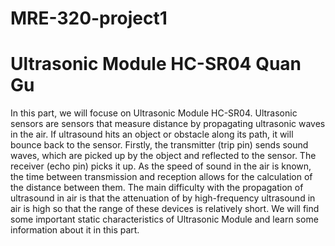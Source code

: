 # MRE-320-project1

# Ultrasonic Module HC-SR04 Quan Gu
In this part, we will focuse on Ultrasonic Module HC-SR04. Ultrasonic sensors are sensors that measure distance by propagating ultrasonic waves in the air. If ultrasound hits an object or obstacle along its path, it will bounce back to the sensor. Firstly, the transmitter (trip pin) sends sound waves, which are picked up by the object and reflected to the sensor. The receiver (echo pin) picks it up. As the speed of sound in the air is known, the time between transmission and reception allows for the calculation of the distance between them. The main difficulty with the propagation of ultrasound in air is that the attenuation of by high-frequency ultrasound in air is high so that the range of these devices is relatively short. We will find some important static characteristics of Ultrasonic Module and learn some information about it in this part.
